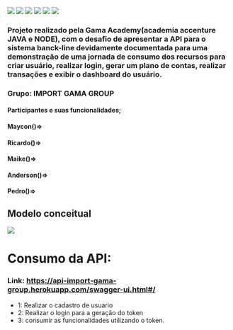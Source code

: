 ![](https://img.shields.io/badge/Spring-Validation-green)
![](https://img.shields.io/badge/Spring-JPA-green)
![](https://img.shields.io/badge/Spring-swagger-green)
![](https://img.shields.io/badge/Security-jsonwebtoken-green)
![](https://img.shields.io/badge/database-h2-blue)
![](https://img.shields.io/badge/Infra-Heroku-blueviolet)

### Projeto realizado pela Gama Academy(academia accenture JAVA e NODE), com o desafio de apresentar a API para o sistema banck-line devidamente documentada para uma demonstração de uma jornada de consumo dos recursos para criar usuário, realizar login, gerar um plano de contas, realizar transações e exibir o dashboard do usuário.

### Grupo: IMPORT GAMA GROUP
#### Participantes e suas funcionalidades;
#### Maycon()=>
#### Ricardo()=>
#### Maike()=>
#### Anderson()=>
#### Pedro()=>

## Modelo conceitual

<img src="https://ik.imagekit.io/fg2sso3fmlf/image_V3bcgk_oy.png">

# Consumo da API:

### Link: https://api-import-gama-group.herokuapp.com/swagger-ui.html#/
* 1: Realizar o cadastro de usuario
* 2: Realizar o login para a geração do token
* 3: consumir as funcionalidades utilizando o token.





